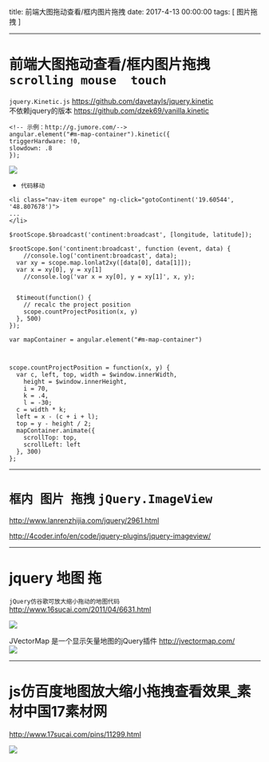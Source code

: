 title: 前端大图拖动查看/框内图片拖拽
date: 2017-4-13 00:00:00
tags: [ 图片拖拽 ]


---


# 前端大图拖动查看/框内图片拖拽 `scrolling mouse  touch`
`jquery.Kinetic.js`   https://github.com/davetayls/jquery.kinetic  
不依赖jquery的版本 https://github.com/dzek69/vanilla.kinetic

```
<!-- 示例：http://g.jumore.com/-->
angular.element("#m-map-container").kinetic({
triggerHardware: !0,
slowdown: .8
});
```
![](http://ll-blog.oss-cn-hangzhou.aliyuncs.com/17-8-12/59275119.jpg)
 
- `代码移动`

```
<li class="nav-item europe" ng-click="gotoContinent('19.60544', '48.807678')">
...
</li>
```
```
$rootScope.$broadcast('continent:broadcast', [longitude, latitude]);

```
```
$rootScope.$on('continent:broadcast', function (event, data) {
    //console.log('continent:broadcast', data);
  var xy = scope.map.lonlat2xy([data[0], data[1]]);
  var x = xy[0], y = xy[1]
    //console.log('var x = xy[0], y = xy[1]', x, y);


  $timeout(function() {
    // recalc the project position
    scope.countProjectPosition(x, y)
  }, 500)
});
```
```
var mapContainer = angular.element("#m-map-container")



scope.countProjectPosition = function(x, y) {
  var c, left, top, width = $window.innerWidth,
    height = $window.innerHeight,
    i = 70,
    k = .4,
    l = -30;
  c = width * k;
  left = x - (c + i + l);
  top = y - height / 2;
  mapContainer.animate({
    scrollTop: top,
    scrollLeft: left
  }, 300)
};
```


---
#  `框内 图片 拖拽`  `jQuery.ImageView`
http://www.lanrenzhijia.com/jquery/2961.html


http://4coder.info/en/code/jquery-plugins/jquery-imageview/


---
# jquery 地图 拖


`jQuery仿谷歌可放大缩小拖动的地图代码`
http://www.16sucai.com/2011/04/6631.html

![](http://ll-blog.oss-cn-hangzhou.aliyuncs.com/17-8-12/18213597.jpg)



JVectorMap 是一个显示矢量地图的jQuery插件    http://jvectormap.com/  
![](http://ll-blog.oss-cn-hangzhou.aliyuncs.com/17-8-12/20001992.jpg)


---
# js仿百度地图放大缩小拖拽查看效果_素材中国17素材网
http://www.17sucai.com/pins/11299.html

![](http://ll-blog.oss-cn-hangzhou.aliyuncs.com/17-8-12/64370862.jpg)
 